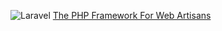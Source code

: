 ![Laravel](http://www.easysitenetwork.com/wp-content/uploads/2013/02/learninglaravel.png) 
[The PHP Framework For Web Artisans](http://laravel.com/)